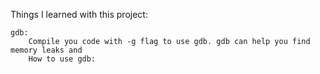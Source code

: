 Things I learned with this project: 

    gdb: 
        Compile you code with -g flag to use gdb. gdb can help you find memory leaks and 
        How to use gdb: 
